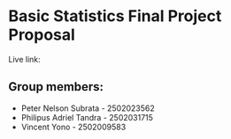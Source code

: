 # Basic Statistics Final Project Proposal

Live link:

## Group members:

- Peter Nelson Subrata - 2502023562
- Philipus Adriel Tandra - 2502031715
- Vincent Yono - 2502009583
